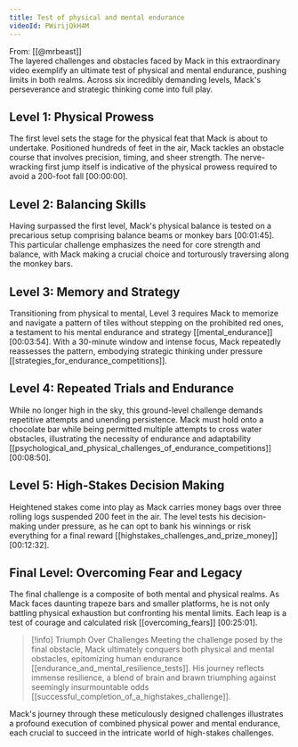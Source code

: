 ```yaml
---
title: Test of physical and mental endurance
videoId: PWirijQkH4M
---
```


From: [[@mrbeast]] <br/> 
The layered challenges and obstacles faced by Mack in this extraordinary video exemplify an ultimate test of physical and mental endurance, pushing limits in both realms. Across six incredibly demanding levels, Mack's perseverance and strategic thinking come into full play.

## Level 1: Physical Prowess

The first level sets the stage for the physical feat that Mack is about to undertake. Positioned hundreds of feet in the air, Mack tackles an obstacle course that involves precision, timing, and sheer strength. The nerve-wracking first jump itself is indicative of the physical prowess required to avoid a 200-foot fall <a class="yt-timestamp" data-t="00:00:00">[00:00:00]</a>. 

## Level 2: Balancing Skills

Having surpassed the first level, Mack's physical balance is tested on a precarious setup comprising balance beams or monkey bars <a class="yt-timestamp" data-t="00:01:45">[00:01:45]</a>. This particular challenge emphasizes the need for core strength and balance, with Mack making a crucial choice and torturously traversing along the monkey bars.

## Level 3: Memory and Strategy

Transitioning from physical to mental, Level 3 requires Mack to memorize and navigate a pattern of tiles without stepping on the prohibited red ones, a testament to his mental endurance and strategy [[mental_endurance]] <a class="yt-timestamp" data-t="00:03:54">[00:03:54]</a>. With a 30-minute window and intense focus, Mack repeatedly reassesses the pattern, embodying strategic thinking under pressure [[strategies_for_endurance_competitions]].

## Level 4: Repeated Trials and Endurance

While no longer high in the sky, this ground-level challenge demands repetitive attempts and unending persistence. Mack must hold onto a chocolate bar while being permitted multiple attempts to cross water obstacles, illustrating the necessity of endurance and adaptability [[psychological_and_physical_challenges_of_endurance_competitions]] <a class="yt-timestamp" data-t="00:08:50">[00:08:50]</a>.

## Level 5: High-Stakes Decision Making

Heightened stakes come into play as Mack carries money bags over three rolling logs suspended 200 feet in the air. The level tests his decision-making under pressure, as he can opt to bank his winnings or risk everything for a final reward [[highstakes_challenges_and_prize_money]] <a class="yt-timestamp" data-t="00:12:32">[00:12:32]</a>.

## Final Level: Overcoming Fear and Legacy

The final challenge is a composite of both mental and physical realms. As Mack faces daunting trapeze bars and smaller platforms, he is not only battling physical exhaustion but confronting his mental limits. Each leap is a test of courage and calculated risk [[overcoming_fears]] <a class="yt-timestamp" data-t="00:25:01">[00:25:01]</a>.

> [!info] Triumph Over Challenges
> Meeting the challenge posed by the final obstacle, Mack ultimately conquers both physical and mental obstacles, epitomizing human endurance [[endurance_and_mental_resilience_tests]]. His journey reflects immense resilience, a blend of brain and brawn triumphing against seemingly insurmountable odds [[successful_completion_of_a_highstakes_challenge]].

Mack's journey through these meticulously designed challenges illustrates a profound execution of combined physical power and mental endurance, each crucial to succeed in the intricate world of high-stakes challenges.